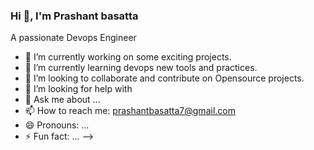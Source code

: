 ### Hi 👋, I'm Prashant basatta
A passionate Devops Engineer 

- 🔭 I’m currently working on some exciting projects.
- 🌱 I’m currently learning devops new tools and practices.
- 👯 I’m looking to collaborate and contribute on Opensource projects.
- 🤔 I’m looking for help with 
- 💬 Ask me about ...
- 📫 How to reach me: prashantbasatta7@gmail.com
- 😄 Pronouns: ...
- ⚡ Fun fact: ...
-->
